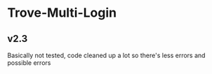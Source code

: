 # Trove-Multi-Login
## v2.3
Basically not tested, code cleaned up a lot so there's less errors and possible errors
